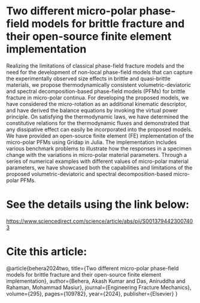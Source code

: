 # Two different micro-polar phase-field models for brittle fracture and their open-source finite element implementation

Realizing the limitations of classical phase-field fracture models and the need for the development of non-local phase-field models that can capture the experimentally observed size 
effects in brittle and quasi-brittle materials, we propose thermodynamically consistent volumetric-deviatoric and spectral decomposition-based phase-field models (PFMs) for brittle
fracture in micro-polar continua. For developing the proposed models, we have considered the micro-rotation as an additional kinematic descriptor, and have derived the balance equations
by invoking the virtual power principle. On satisfying the thermodynamic laws, we have determined the constitutive relations for the thermodynamic fluxes and demonstrated that any 
dissipative effect can easily be incorporated into the proposed models. We have provided an open-source finite element (FE) implementation of the micro-polar PFMs using Gridap in Julia.
The implementation includes various benchmark problems to illustrate how the responses in a specimen change with the variations in micro-polar material parameters. Through a series of 
numerical examples with different values of micro-polar material parameters, we have showcased both the capabilities and limitations of the proposed volumetric-deviatoric and spectral
decomposition-based micro-polar PFMs.

# See the details using the link below:

https://www.sciencedirect.com/science/article/abs/pii/S0013794423007403

# Cite this article:

@article{behera2024two,
  title={Two different micro-polar phase-field models for brittle fracture and their open-source finite element implementation},
  author={Behera, Akash Kumar and Das, Aniruddha and Rahaman, Mohammad Masiur},
  journal={Engineering Fracture Mechanics},
  volume={295},
  pages={109782},
  year={2024},
  publisher={Elsevier}
}
